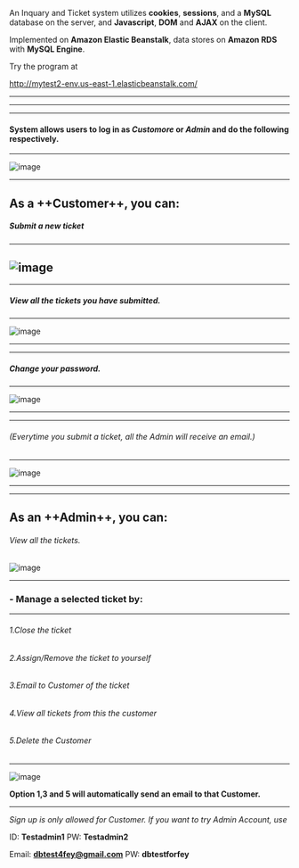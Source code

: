 An Inquary and Ticket system utilizes **cookies**, **sessions**, and a **MySQL** database on the server, and **Javascript**, **DOM** and **AJAX** on the client.

Implemented on **Amazon Elastic Beanstalk**, data stores on **Amazon RDS** with **MySQL Engine**.

Try the program at 

http://mytest2-env.us-east-1.elasticbeanstalk.com/

---
---
---

#### System allows users to log in as ***Customore*** or ***Admin*** and do the following respectively.

---


![image](https://66.media.tumblr.com/ddb67b4944b096a0f7ff8271ca789c2c/tumblr_obxe2vHktn1u4k668o1_540.png)




---

## As a ++Customer++, you can:



##### Submit a new ticket

---

![image](https://67.media.tumblr.com/5ad225faa0d48c34e706cb45aba94051/tumblr_obxe6xrmxx1u4k668o1_1280.png)
-----
---

#####     View all the tickets you have submitted.
---
![image](https://66.media.tumblr.com/2d4386cb6dbfa9d6690517781a4ceb6f/tumblr_obxemwgnUp1u4k668o1_1280.png)


---
---
#####     Change your password.

---

![image](https://66.media.tumblr.com/4f0b6869e220d8ea98030ac9af5ab590/tumblr_obxee6ovXE1u4k668o1_1280.png)



---------------
---
###### (Everytime you submit a ticket, all the Admin will receive an email.)
---

![image](https://67.media.tumblr.com/3f801cf2e7715d281e8c46c29c2a165c/tumblr_obxeibpUWG1u4k668o1_1280.png)




---

---
## As an ++Admin++, you can:

###### View all the tickets.
![image](https://65.media.tumblr.com/5db5dad56c36d71833a7a66f346299af/tumblr_obxepy8auK1u4k668o1_1280.png)


---

### - Manage a selected ticket by:
---
######     1.Close the ticket

######     2.Assign/Remove the ticket to yourself
    
######     3.Email to Customer of the ticket
    
######     4.View all tickets from this the customer
    
######     5.Delete the Customer
---

![image](https://66.media.tumblr.com/fb4fd38b01b033a41ad01860c44f1950/tumblr_obxewf8RmS1u4k668o1_1280.png)


**Option 1,3 and 5 will automatically send an email to that Customer.**

-----




*Sign up is only allowed for Customer.*
*If you want to try Admin Account, use*

ID: **Testadmin1**   PW: **Testadmin2**

Email: **dbtest4fey@gmail.com**   PW: **dbtestforfey**
